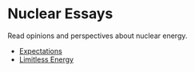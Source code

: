 # Nuclear Essays

Read opinions and perspectives about nuclear energy.

- [Expectations](/essays/2024/expectations)
- [Limitless Energy](/essays/2024/limitless-energy)
